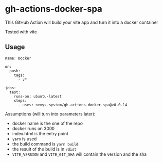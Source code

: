 # gh-actions-docker-spa

This GitHub Action will build your vite app and turn it into a docker container

Tested with vite


## Usage

```
name: Docker

on:
  push:
    tags:
      - v*

jobs:
  test:
    runs-on: ubuntu-latest
    steps:
      - uses: nexys-system/gh-actions-docker-spa@v0.0.14
```

Assumptions (will turn into parameters later):

* docker name is the one of the repo
* docker runs on 3000
* index.html is the entry point
* `yarn` is used
* the build command is `yarn build`
* the result of the build is in `/dist`
* `VITE_VERSION` and `VITE_GIT_SHA` will contain the version and the sha
